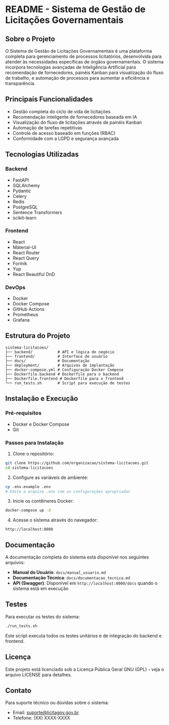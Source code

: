 # README - Sistema de Gestão de Licitações Governamentais

## Sobre o Projeto

O Sistema de Gestão de Licitações Governamentais é uma plataforma completa para gerenciamento de processos licitatórios, desenvolvida para atender às necessidades específicas de órgãos governamentais. O sistema incorpora tecnologias avançadas de Inteligência Artificial para recomendação de fornecedores, painéis Kanban para visualização do fluxo de trabalho, e automação de processos para aumentar a eficiência e transparência.

## Principais Funcionalidades

- Gestão completa do ciclo de vida de licitações
- Recomendação inteligente de fornecedores baseada em IA
- Visualização do fluxo de licitações através de painéis Kanban
- Automação de tarefas repetitivas
- Controle de acesso baseado em funções (RBAC)
- Conformidade com a LGPD e segurança avançada

## Tecnologias Utilizadas

### Backend
- FastAPI
- SQLAlchemy
- Pydantic
- Celery
- Redis
- PostgreSQL
- Sentence Transformers
- scikit-learn

### Frontend
- React
- Material-UI
- React Router
- React Query
- Formik
- Yup
- React Beautiful DnD

### DevOps
- Docker
- Docker Compose
- GitHub Actions
- Prometheus
- Grafana

## Estrutura do Projeto

```
sistema-licitacoes/
├── backend/           # API e lógica de negócio
├── frontend/          # Interface de usuário
├── docs/              # Documentação
├── deployment/        # Arquivos de implantação
├── docker-compose.yml # Configuração Docker Compose
├── Dockerfile.backend # Dockerfile para o backend
├── Dockerfile.frontend # Dockerfile para o frontend
└── run_tests.sh       # Script para execução de testes
```

## Instalação e Execução

### Pré-requisitos
- Docker e Docker Compose
- Git

### Passos para Instalação

1. Clone o repositório:
```bash
git clone https://github.com/organizacao/sistema-licitacoes.git
cd sistema-licitacoes
```

2. Configure as variáveis de ambiente:
```bash
cp .env.example .env
# Edite o arquivo .env com as configurações apropriadas
```

3. Inicie os contêineres Docker:
```bash
docker-compose up -d
```

4. Acesse o sistema através do navegador:
```
http://localhost:8000
```

## Documentação

A documentação completa do sistema está disponível nos seguintes arquivos:

- **Manual do Usuário**: `docs/manual_usuario.md`
- **Documentação Técnica**: `docs/documentacao_tecnica.md`
- **API (Swagger)**: Disponível em `http://localhost:8000/docs` quando o sistema está em execução

## Testes

Para executar os testes do sistema:

```bash
./run_tests.sh
```

Este script executa todos os testes unitários e de integração do backend e frontend.

## Licença

Este projeto está licenciado sob a Licença Pública Geral GNU (GPL) - veja o arquivo LICENSE para detalhes.

## Contato

Para suporte técnico ou dúvidas sobre o sistema:
- Email: suporte@licitagov.gov.br
- Telefone: (XX) XXXX-XXXX
